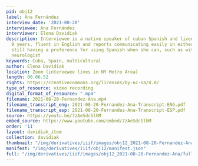 ```yaml
---
pid: obj12
label: Ana Fernández
interview_date: '2021-08-20'
interviewee: Ana Fernández
interviewer: Elena Davidiak
description: Interviewee is a native speaker of cuban Spanish and lived in Spain for
  9 years, fluent in English and reports communicating easily in either language but
  still having a preference for using Spanish when she can, such as with her Argentinean
  neurologist
keywords: Cuba, Spain, multicultural
author: Elena Davidiak
location: Zoom (intervewee lives in NY Metro Area)
length: 00.06.52
rights: https://creativecommons.org/licenses/by-nc-sa/4.0/
type_of_resource: video recording
digital_format_of_resource: ".mp4"
filename: 2021-08-20-Fernandez-Ana.mp4
filename_transcript_eng: 2021-08-20-Fernandez-Ana-Transcript-ENG.pdf
filename_transcript_esp: 2021-08-20-Fernandez-Ana-Transcript-ESP.pdf
source: https://youtu.be/7zAeSdcSlhM
embed_source: https://www.youtube.com/embed/7zAeSdcSlhM
order: '11'
layout: davidiak_item
collection: davidiak
thumbnail: "/img/derivatives/iiif/images/obj12_2021-08-20-Fernandez-Ana/full/250,/0/default.jpg"
manifest: "/img/derivatives/iiif/obj12/manifest.json"
full: "/img/derivatives/iiif/images/obj12_2021-08-20-Fernandez-Ana/full/1140,/0/default.jpg"
---
```

